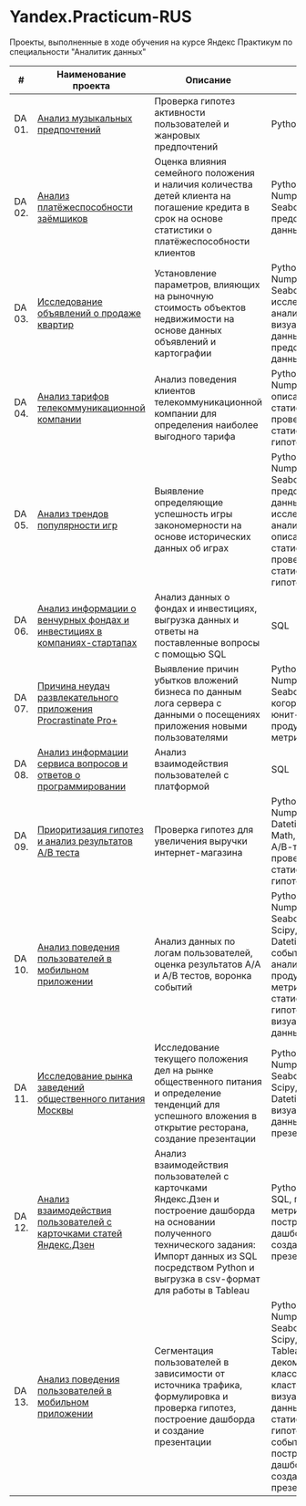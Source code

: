 # Yandex.Practicum-RUS
Проекты, выполненные в ходе обучения на курсе Яндекс Практикум по специальности "Аналитик данных"


| #    | Наименование проекта                | Описание                                                     | Стек                                                         |
| ---- | ------------------------------------------------------------ | ------------------------------------------------------------ | ------------------------------------------------------------ |
| DA 01.   | [Анализ музыкальных предпочтений](https://github.com/volovik-denis/yandex-practicum/blob/main/DA%2001%20Music%20preferences%20analysis/Яндекс%20Музыка.ipynb) | Проверка гипотез активности пользователей и жанровых предпочтений | Python, Pandas |
| DA 02.   | [Анализ платёжеспособности заёмщиков](https://github.com/volovik-denis/yandex-practicum/blob/main/DA%2002%20Bank%20credit%20scoring/Исследование%20надёжности%20заёмщиков.ipynb) | Оценка влияния семейного положения и наличия количества детей клиента на погашение кредита в срок на основе статистики о платёжеспособности клиентов | Python, Pandas, Numpy, Matplotlib, Seaborn, предобработка данных |
| DA 03.   | [Исследование объявлений о продаже квартир](https://github.com/volovik-denis/yandex-practicum/blob/main/DA%2003%20Real%20estate%20price%20analysis/Исследование%20объявлений%20о%20продаже%20квартир.ipynb) | Установление параметров, влияющих на рыночную стоимость объектов недвижимости на основе данных объявлений и картографии | Python, Pandas, Numpy, Matplotlib, Seaborn, исследовательский анализ, визуализация данных, предобработка данных |
| DA 04.   | [Анализ тарифов телекоммуникационной компании](https://github.com/volovik-denis/yandex-practicum/blob/main/DA%2004%20Telecom%20tariff%20analysis/Анализ%20тарифов%20телекоммуникационной%20компании.ipynb) | Анализ поведения клиентов телекоммуникационной компании для определения наиболее выгодного тарифа | Python, Pandas, Numpy, Scipy, описательная статистика, проверка статистических гипотез |
| DA 05.   | [Анализ трендов популярности игр](https://github.com/volovik-denis/yandex-practicum/blob/main/DA%2005%20Games%20popularity%20trends%20analysis/Анализ%20трендов%20популярности%20игр.ipynb) | Выявление определяющие успешность игры закономерности на основе исторических данных об играх | Python, Pandas, Numpy, Matplotlib, Seaborn, предобработка данных, исследовательский анализ, описательная статистика, проверка статистических гипотез |
| DA 06.   | [Анализ информации о венчурных фондах и инвестициях в компаниях-стартапах](https://github.com/volovik-denis/yandex-practicum/blob/main/DA%2006%20Basic%20SQL/Анализ%20информации%20о%20венчурных%20фондах%20и%20инвестициях%20в%20компаниях-стартапах.ipynb) | Анализ данных о фондах и инвестициях, выгрузка данных и ответы на поставленные вопросы с помощью SQL | SQL |
| DA 07.   | [Причина неудач развлекательного приложения Procrastinate Pro+](https://github.com/volovik-denis/yandex-practicum/blob/main/DA%2007%20The%20reason%20for%20application%20failures/Причина%20неудач%20развлекательного%20приложения%20Procrastinate%20Pro%2B.ipynb) | Выявление причин убытков вложений бизнеса по данным лога сервера с данными о посещениях приложения новыми пользователями| Python, Pandas, Numpy, Matplotlib, Seaborn, Scipy, когортный анализ, юнит-экономика, продуктовые метрики |
| DA 08.   | [Анализ информации сервиса вопросов и ответов о программировании](https://github.com/volovik-denis/yandex-practicum/blob/main/DA%2008%20Advanced%20SQL/Анализ%20информации%20сервиса%20вопросов%20и%20ответов%20о%20программировании.ipynb) | Анализ взаимодействия пользователей с платформой | SQL |
| DA 09.   | [Приоритизация гипотез и анализ результатов A/B теста](https://github.com/volovik-denis/yandex-practicum/blob/main/DA%2009%20Analysis%20of%20A-B%20test%20results/Приоритизация%20гипотез%20и%20анализ%20результатов%20AB%20теста.ipynb) | Проверка гипотез для увеличения выручки интернет-магазина | Python, Pandas, Numpy, Matplotlib, Datetime, Seaborn, Math, Scipy, Plotly, А/В-тестирование, проверка статистических гипотез |
| DA 10.   | [Анализ поведения пользователей в мобильном приложении](https://github.com/volovik-denis/yandex-practicum/blob/main/DA%2010%20Analysis%20of%20user%20behavior/Анализ%20поведения%20пользователей%20в%20мобильном%20приложении.ipynb) | Анализ данных по логам пользователей, оценка результатов А/А и А/В тестов, воронка событий | Python, Pandas, Numpy, Matplotlib, Seaborn, Math, Scipy, Plotly, Datetime, событийная аналитика, продуктовые метрики, проверка статистических гипотез, визуализация данных |
| DA 11.   | [Исследование рынка заведений общественного питания Москвы](https://github.com/volovik-denis/yandex-practicum/blob/main/DA%2011%20Moscow_restaurants/Исследование%20рынка%20заведений%20общественного%20питания%20Москвы.ipynb) | Исследование текущего положения дел на рынке общественного питания и определение тенденций для успешного вложения в открытие ресторана, создание презентации | Python, Pandas, Numpy, Matplotlib, Seaborn, Math, Scipy, Plotly, Datetime, визуализация данных, создание презентации |
| DA 12.   | [Анализ взаимодействия пользователей с карточками статей Яндекс.Дзен](https://github.com/volovik-denis/yandex-practicum/blob/main/DA%2012%20Tableau%20Yandex%20Dzen/Анализ%20взаимодействия%20пользователей%20с%20карточками%20статей%20Яндекс.Дзен.ipynb) | Анализ взаимодействия пользователей с карточками Яндекс.Дзен и построение дашборда на основании полученного технического задания: Импорт данных из SQL посредством Python и выгрузка в csv-формат для работы в Tableau | Python, Tableau, SQL, продуктовые метрики, построение дашбордов, создание презентации |
| DA 13.   | [Анализ поведения пользователей в мобильном приложении](https://github.com/volovik-denis/yandex-practicum/blob/main/DA%2013%20Final%20project/Анализ%20поведения%20пользователей%20в%20мобильном%20приложении.ipynb) | Cегментация пользователей в зависимости от источника трафика, формулировка и проверка гипотез, построение дашборда и создание презентации | Python, Pandas, Numpy, Matplotlib, Seaborn, Math, Scipy, Plotly, SQL, Tableau, декомпозиция, классификация, кластеризация, визуализация данных, проверка статистических гипотез, воронка событий, построение дашбордов, создание презентации |
